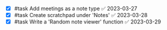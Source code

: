 - [x] #task Add meetings as a note type ✅ 2023-03-27
- [x] #task Create scratchpad under 'Notes' ✅ 2023-03-28
- [x] #task Write a 'Random note viewer' function ✅ 2023-03-29